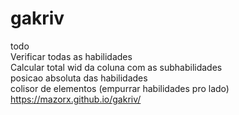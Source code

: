 # gakriv
todo<br/>
Verificar todas as habilidades<br/>
	Calcular total wid da coluna com as subhabilidades<br/>
  posicao absoluta das habilidades<br/>
  colisor de elementos (empurrar habilidades pro lado)<br/>
https://mazorx.github.io/gakriv/
